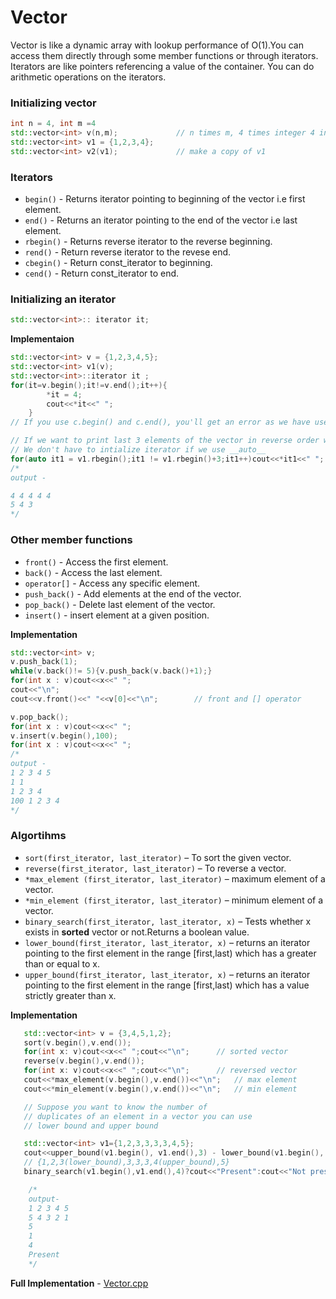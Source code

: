# Vector 
Vector is like a dynamic array with lookup performance of O(1).You can access them directly through some member functions or through iterators. Iterators are like pointers referencing a value of the container.
You can do arithmetic operations on the iterators.

### Initializing vector

```c++
int n = 4, int m =4
std::vector<int> v(n,m);             // n times m, 4 times integer 4 in vector
std::vector<int> v1 = {1,2,3,4};                    
std::vector<int> v2(v1);             // make a copy of v1
```

###  Iterators

* `begin()` - Returns iterator pointing to beginning of the vector i.e first element.
* `end()` -  Returns an iterator pointing to the end of the vector i.e last element.
* `rbegin()` - Returns reverse iterator to the reverse beginning.
* `rend()` - Return reverse iterator to the revese end.
* `cbegin()` - Return const_iterator to beginning.
* `cend()` - Return const_iterator to end.

### Initializing an iterator 
```c++
std::vector<int>:: iterator it;
```

__Implementaion__ 
```c++
std::vector<int> v = {1,2,3,4,5};
std::vector<int> v1(v);
std::vector<int>::iterator it ;
for(it=v.begin();it!=v.end();it++){
        *it = 4;
        cout<<*it<<" ";
    }
// If you use c.begin() and c.end(), you'll get an error as we have used a constant reference which is read only.  

// If we want to print last 3 elements of the vector in reverse order we can use reverse iterator
// We don't have to intialize iterator if we use __auto__    
for(auto it1 = v1.rbegin();it1 != v1.rbegin()+3;it1++)cout<<*it1<<" ";
/*
output - 

4 4 4 4 4
5 4 3
*/
```


### Other member functions

* `front()` - Access the first element.
* `back()` - Access the last element.
* `operator[]` - Access any specific element.
* `push_back()` - Add elements at the end of the vector.
* `pop_back()` - Delete last element of the vector.
* `insert()` - insert element at a given position.

__Implementation__

```c++
std::vector<int> v;
v.push_back(1);
while(v.back()!= 5){v.push_back(v.back()+1);}
for(int x : v)cout<<x<<" ";
cout<<"\n";
cout<<v.front()<<" "<<v[0]<<"\n";        // front and [] operator

v.pop_back();
for(int x : v)cout<<x<<" ";
v.insert(v.begin(),100);
for(int x : v)cout<<x<<" ";    
/*
output - 
1 2 3 4 5 
1 1
1 2 3 4     
100 1 2 3 4
*/
```


### Algortihms 

* `sort(first_iterator, last_iterator)` – To sort the given vector.
* `reverse(first_iterator, last_iterator)` – To reverse a vector.
* `*max_element (first_iterator, last_iterator)` –  maximum element of a vector.
* `*min_element (first_iterator, last_iterator)` –  minimum element of a vector.
* `binary_search(first_iterator, last_iterator, x)` – Tests whether x exists in __sorted__ vector or not.Returns a boolean value.
* `lower_bound(first_iterator, last_iterator, x)` – returns an iterator pointing to the first element in the range [first,last) which has a greater than or equal to x.
* `upper_bound(first_iterator, last_iterator, x)` – returns an iterator pointing to the first element in the range [first,last) which has a value strictly greater than x.

__Implementation__

```c++
   std::vector<int> v = {3,4,5,1,2};
   sort(v.begin(),v.end());       
   for(int x: v)cout<<x<<" ";cout<<"\n";      // sorted vector
   reverse(v.begin(),v.end());                
   for(int x: v)cout<<x<<" ";cout<<"\n";      // reversed vector
   cout<<*max_element(v.begin(),v.end())<<"\n";   // max element
   cout<<*min_element(v.begin(),v.end())<<"\n";   // min element

   // Suppose you want to know the number of 
   // duplicates of an element in a vector you can use
   // lower bound and upper bound 

   std::vector<int> v1={1,2,3,3,3,3,4,5};
   cout<<upper_bound(v1.begin(), v1.end(),3) - lower_bound(v1.begin(), v1.end(),3)<<"\n";
   // {1,2,3(lower_bound),3,3,3,4(upper_bound),5}
   binary_search(v1.begin(),v1.end(),4)?cout<<"Present":cout<<"Not present";

    /* 
    output- 
    1 2 3 4 5 
    5 4 3 2 1 
    5
    1
    4
    Present
    */
```
__Full Implementation__ - [Vector.cpp](https://github.com/raidfoxx/STL/blob/master/vector.cpp)
